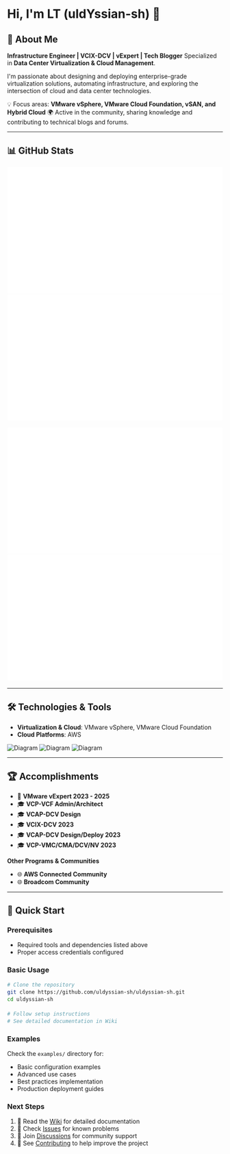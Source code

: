 # Hi, I'm LT (uldYssian-sh) 👋

## 🙋 About Me
**Infrastructure Engineer | VCIX-DCV | vExpert | Tech Blogger**
Specialized in **Data Center Virtualization & Cloud Management**.

I'm passionate about designing and deploying enterprise-grade virtualization solutions, automating infrastructure, and exploring the intersection of cloud and data center technologies.

💡 Focus areas: **VMware vSphere, VMware Cloud Foundation, vSAN, and Hybrid Cloud**
🌍 Active in the community, sharing knowledge and contributing to technical blogs and forums.

---

## 📊 GitHub Stats

![Diagram](https://raw.githubusercontent.com/uldyssian-sh/github-stats/master/generated/overview.svg#gh-dark-mode-only)
![Diagram](https://raw.githubusercontent.com/uldyssian-sh/github-stats/master/generated/overview.svg#gh-light-mode-only)

<!-- Languages -->
![Diagram](https://raw.githubusercontent.com/uldyssian-sh/github-stats/master/generated/languages.svg#gh-dark-mode-only)
![Diagram](https://raw.githubusercontent.com/uldyssian-sh/github-stats/master/generated/languages.svg#gh-light-mode-only)

---

## 🛠️ Technologies & Tools
- **Virtualization & Cloud**: VMware vSphere, VMware Cloud Foundation
- **Cloud Platforms**: AWS

![Diagram](https://img.shields.io/badge/Language-Bash/Python,PowerShell-informational?style=flat&logo=Language&logoColor=white&color=blue)
![Diagram](https://img.shields.io/badge/Virtualization-VMware-informational?style=flat&logo=Language&logoColor=white&color=blue)
![Diagram](https://img.shields.io/badge/Cloud-AWS-informational?style=flat&logo=Language&logoColor=white&color=blue)

---

## 🏆 Accomplishments
- 🌟 **VMware vExpert 2023 - 2025**
- 🎓 **VCP-VCF Admin/Architect**
- 🎓 **VCAP-DCV Design**
- 🎓 **VCIX-DCV 2023**
- 🎓 **VCAP-DCV Design/Deploy 2023**
- 🎓 **VCP-VMC/CMA/DCV/NV 2023**

**Other Programs & Communities**
- 🌐 **AWS Connected Community**
- 🌐 **Broadcom Community**

---

## 🚀 Quick Start

### Prerequisites
- Required tools and dependencies listed above
- Proper access credentials configured

### Basic Usage

```bash
# Clone the repository
git clone https://github.com/uldyssian-sh/uldyssian-sh.git
cd uldyssian-sh

# Follow setup instructions
# See detailed documentation in Wiki
```

### Examples

Check the `examples/` directory for:
- Basic configuration examples
- Advanced use cases
- Best practices implementation
- Production deployment guides

### Next Steps

1. 📖 Read the [Wiki](wiki) for detailed documentation
2. 🔧 Check [Issues](issues) for known problems
3. 💬 Join [Discussions](discussions) for community support
4. 🤝 See [Contributing](CONTRIBUTING.md) to help improve the project


